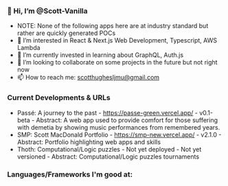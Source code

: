 ### 👋 Hi, I’m @Scott-Vanilla
- NOTE: None of the following apps here are at industry standard but rather are quickly generated POCs
- 👀 I’m interested in React & Next.js Web Development, Typescript, AWS Lambda
- 🌱 I’m currently invested in learning about GraphQL, Auth.js
- 💞️ I’m looking to collaborate on some projects in the future but not right now
- 📫 How to reach me: scotthughesljmu@gmail.com

### Current Developments & URLs
- Passé: A journey to the past - https://passe-green.vercel.app/ - v0.1-beta - Abstract: A web app used to provide comfort for those suffering with demetia by showing music performances from remembered years.
- SMP: Scott MacDonald Portfolio - https://smp-new.vercel.app/ - v2.1.0 - Abstract: Portfolio highlighting web apps and skills
- Thoth: Computational/Logic puzzles - Not yet deployed - Not yet versioned - Abstract: Computational/Logic puzzles tournaments

### Languages/Frameworks I'm good at:
<!---
Scott-Vanilla/Scott-Vanilla is a ✨ special ✨ repository because its `README.md` (this file) appears on your GitHub profile.
You can click the Preview link to take a look at your changes.
--->
